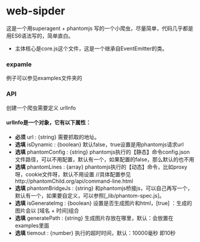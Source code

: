 # web-sipder
这是一个用superagent + phantomjs 写的一个小爬虫，尽量简单，代码几乎都是用ES6语法写的，简单直白。


* 主体核心是core.js这个文件，这是一个继承自EventEmitter的类。

### expamle
例子可以参见examples文件夹的

### API
创建一个爬虫需要定义 urlInfo
#### urlInfo是一个对象，它有以下属性：
- **必须** url             : {string} 需要抓取的地址。
- **选填** isDynamic       : {boolean} 默认false，true设置是用phantomjs请求url
- **选填** phantomConfig   : {string}  phantomjs执行的【静态】命令config.json文件路径，可以不用配置，默认有一个，如果配置的false，那么默认的也不用
- **选填** phantomLines    : {array}  phantomjs执行的【动态】命令，比如proxy呀，cookie文件呀，默认不用设置 //具体配置参见http://phantomChild.org/api/command-line.html
- **选填** phantomBridgeJs : {string} 和phantomjs桥接js，可以自己再写一个，默认有一个，如果要自定义，可以参照[_lib/phantom-spec.js]。
- **选填** isGenerateImg   : {boolean} 设置是否生成图片和html，[true] ：生成的图片会以 [域名 + 时间]组合
- **选填** generatePath    : {string} 生成图片存放在哪里，默认：会放置在examples里面
- **选填** tiemout         : {number} 执行的超时时间，默认：10000毫秒 即10秒